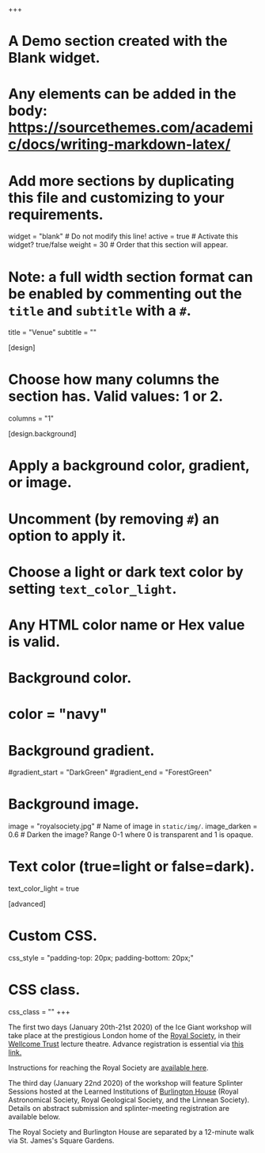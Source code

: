 +++
# A Demo section created with the Blank widget.
# Any elements can be added in the body: https://sourcethemes.com/academic/docs/writing-markdown-latex/
# Add more sections by duplicating this file and customizing to your requirements.

widget = "blank"  # Do not modify this line!
active = true  # Activate this widget? true/false
weight = 30  # Order that this section will appear.

# Note: a full width section format can be enabled by commenting out the `title` and `subtitle` with a `#`.
title = "Venue"
subtitle = ""

[design]
  # Choose how many columns the section has. Valid values: 1 or 2.
  columns = "1"

[design.background]
  # Apply a background color, gradient, or image.
  #   Uncomment (by removing `#`) an option to apply it.
  #   Choose a light or dark text color by setting `text_color_light`.
  #   Any HTML color name or Hex value is valid.

  # Background color.
  # color = "navy"

  # Background gradient.
  #gradient_start = "DarkGreen"
  #gradient_end = "ForestGreen"

  # Background image.
  image = "royalsociety.jpg"  # Name of image in `static/img/`.
  image_darken = 0.6  # Darken the image? Range 0-1 where 0 is transparent and 1 is opaque.

  # Text color (true=light or false=dark).
  text_color_light = true

[advanced]
 # Custom CSS.
 css_style = "padding-top: 20px; padding-bottom: 20px;"

 # CSS class.
 css_class = ""
+++

The first two days (January 20th-21st 2020) of the Ice Giant workshop will take place at the prestigious London home of the [Royal Society](https://royalsociety.org/), in their [Wellcome Trust](https://royalsociety.org/venue-hire-central-london/wellcome-lecture/) lecture theatre.  Advance registration is essential via [this link.](https://royalsociety.org/science-events-and-lectures/2020/01/ice-giants/)

Instructions for reaching the Royal Society are [available here](https://royalsociety.org/about-us/contact-us/carlton-house-terrace-london/).

The third day (January 22nd 2020) of the workshop will feature Splinter Sessions hosted at the Learned Institutions of [Burlington House](http://burlingtonhouse.org/) (Royal Astronomical Society, Royal Geological Society, and the Linnean Society).  Details on abstract submission and splinter-meeting registration are available below.

The Royal Society and Burlington House are separated by a 12-minute walk via St. James's Square Gardens.
